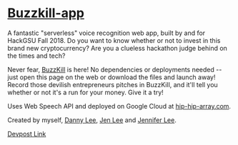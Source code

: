 # [Buzzkill-app](https://bigcooki3.github.io/Buzzkill-app/)

A fantastic "serverless" voice recognition web app, built by and for HackGSU Fall 2018.  Do you want to know whether or not to invest in this brand new cryptocurrency? Are you a clueless hackathon judge behind on the times and tech? 

Never fear, [BuzzKill](https://bigcooki3.github.io/Buzzkill-app/) is here!
No dependencies or deployments needed -- just open this page on the web or download the files and launch away! Record those devilish entrepreneurs pitches in BuzzKill, and it'll tell you whether or not it's a run for your money. Give it a try!

Uses Web Speech API and deployed on Google Cloud at [hip-hip-array.com](http://hip-hip-array.com).

Created by myself, [Danny Lee](https://github.com/Wallou/), [Jen Lee](https://github.com/catsukidon/) and [Jennifer Lee](https://github.com/jenniferly/).

[Devpost Link](https://devpost.com/software/buzzkill-app)
